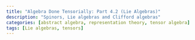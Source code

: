 ```yaml
---
title: "Algebra Done Tensorially: Part 4.2 (Lie Algebras)"
description: "Spinors, Lie algebras and Clifford algebras"
categories: [abstract algebra, representation theory, tensor algebra]
tags: [Lie algebras, tensors]
---
```

